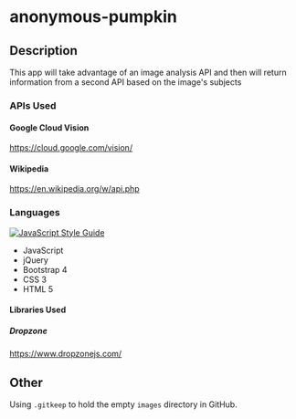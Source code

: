 # anonymous-pumpkin

## Description
This app will take advantage of an image analysis API and then will return information from a second API based on the image's subjects

### APIs Used
#### Google Cloud Vision
https://cloud.google.com/vision/

#### Wikipedia
https://en.wikipedia.org/w/api.php

### Languages
[![JavaScript Style Guide](https://img.shields.io/badge/code_style-standard-brightgreen.svg)](https://standardjs.com)
  * JavaScript
  * jQuery
  * Bootstrap 4
  * CSS 3
  * HTML 5

#### Libraries Used
##### Dropzone
https://www.dropzonejs.com/

## Other
Using `.gitkeep` to hold the empty `images` directory in GitHub.
